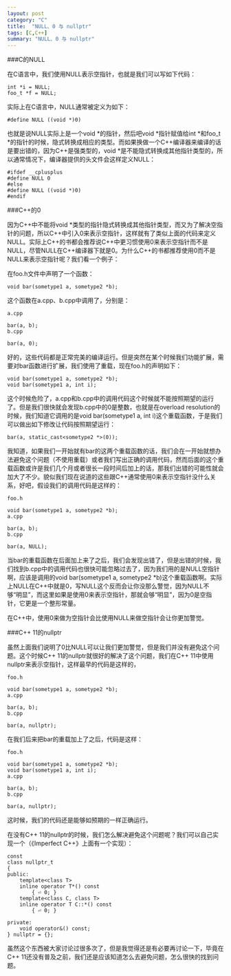 ```yaml
---    
layout: post    
category: "C"    
title:  "NULL、0 与 nullptr"    
tags: [C,C++]    
summary: "NULL、0 与 nullptr"    
---    
```

###C的NULL

在C语言中，我们使用NULL表示空指针，也就是我们可以写如下代码：

	int *i = NULL;
	foo_t *f = NULL;
	
实际上在C语言中，NULL通常被定义为如下：

	#define NULL ((void *)0)
	
也就是说NULL实际上是一个void *的指针，然后吧void *指针赋值给int *和foo_t *的指针的时候，隐式转换成相应的类型。而如果换做一个C++编译器来编译的话是要出错的，因为C++是强类型的，void *是不能隐式转换成其他指针类型的，所以通常情况下，编译器提供的头文件会这样定义NULL：

	#ifdef __cplusplus
	#define NULL 0
	#else
	#define NULL ((void *)0)
	#endif
	
###C++的0

因为C++中不能将void *类型的指针隐式转换成其他指针类型，而又为了解决空指针的问题，所以C++中引入0来表示空指针，这样就有了类似上面的代码来定义NULL。实际上C++的书都会推荐说C++中更习惯使用0来表示空指针而不是NULL，尽管NULL在C++编译器下就是0。为什么C++的书都推荐使用0而不是NULL来表示空指针呢？我们看一个例子：

在foo.h文件中声明了一个函数：

	void bar(sometype1 a, sometype2 *b);
	
这个函数在a.cpp、b.cpp中调用了，分别是：

	a.cpp

	bar(a, b);
	b.cpp

	bar(a, 0);

好的，这些代码都是正常完美的编译运行。但是突然在某个时候我们功能扩展，需要对bar函数进行扩展，我们使用了重载，现在foo.h的声明如下：

	void bar(sometype1 a, sometype2 *b);
	void bar(sometype1 a, int i);

这个时候危险了，a.cpp和b.cpp中的调用代码这个时候就不能按照期望的运行了。但是我们很快就会发现b.cpp中的0是整数，也就是在overload resolution的时候，我们知道它调用的是void bar(sometype1 a, int i)这个重载函数，于是我们可以做出如下修改让代码按照期望运行：

	bar(a, static_cast<sometype2 *>(0));
	
我知道，如果我们一开始就有bar的这两个重载函数的话，我们会在一开始就想办法避免这个问题（不使用重载）或者我们写出正确的调用代码，然而后面的这个重载函数或许是我们几个月或者很长一段时间后加上的话，那我们出错的可能性就会加大了不少。貌似我们现在说道的这些跟C++通常使用0来表示空指针没什么关系，好吧，假设我们的调用代码是这样的：

	foo.h

	void bar(sometype1 a, sometype2 *b);
	a.cpp

	bar(a, b);
	b.cpp

	bar(a, NULL);

当bar的重载函数在后面加上来了之后，我们会发现出错了，但是出错的时候，我们找到b.cpp中的调用代码也很快可能忽略过去了，因为我们用的是NULL空指针啊，应该是调用的void bar(sometype1 a, sometype2 *b)这个重载函数啊。实际上NULL在C++中就是0，写NULL这个反而会让你没那么警觉，因为NULL不够“明显”，而这里如果是使用0来表示空指针，那就会够“明显”，因为0是空指针，它更是一个整形常量。

在C++中，使用0来做为空指针会比使用NULL来做空指针会让你更加警觉。

###C++ 11的nullptr

虽然上面我们说明了0比NULL可以让我们更加警觉，但是我们并没有避免这个问题。这个时候C++ 11的nullptr就很好的解决了这个问题，我们在C++ 11中使用nullptr来表示空指针，这样最早的代码是这样的，

	foo.h

	void bar(sometype1 a, sometype2 *b);
	a.cpp

	bar(a, b);
	b.cpp

	bar(a, nullptr);

在我们后来把bar的重载加上了之后，代码是这样：

	foo.h

	void bar(sometype1 a, sometype2 *b);
	void bar(sometype1 a, int i);
	a.cpp

	bar(a, b);
	b.cpp

	bar(a, nullptr);

这时候，我们的代码还是能够如预期的一样正确运行。

在没有C++ 11的nullptr的时候，我们怎么解决避免这个问题呢？我们可以自己实现一个（《Imperfect C++》上面有一个实现）：

	const
	class nullptr_t
	{
	public:
	    template<class T>
	    inline operator T*() const
	        { ⏎ 0; }
	    template<class C, class T>
	    inline operator T C::*() const
	        { ⏎ 0; }

	private:
	    void operator&() const;
	} nullptr = {};
	
虽然这个东西被大家讨论过很多次了，但是我觉得还是有必要再讨论一下，毕竟在C++ 11还没有普及之前，我们还是应该知道怎么去避免问题，怎么很快的找到问题。

